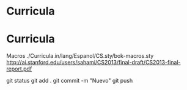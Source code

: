 # Curricula
# Curricula

Macros
./Curricula.in/lang/Espanol/CS.sty/bok-macros.sty
http://ai.stanford.edu/users/sahami/CS2013/final-draft/CS2013-final-report.pdf

git status
git add .
git commit -m "Nuevo"
git push
